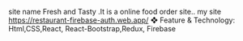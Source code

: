site name Fresh and Tasty .It is a online food order site.. my site https://restaurant-firebase-auth.web.app/
❖ Feature & Technology:  Html,CSS,React, React-Bootstrap,Redux, Firebase